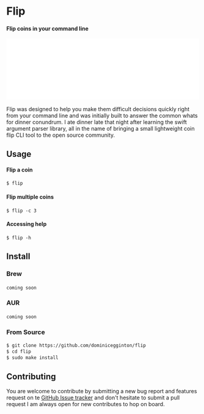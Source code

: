 # Flip

#### Flip coins in your command line

![](./assets/carbon.svg)

Flip was designed to help you make them difficult decisions quickly right from your command line and was initially built to answer the common whats for dinner conundrum. I ate dinner late that night after learning the swift argument parser library, all in the name of bringing a small lightweight coin flip CLI tool to the open source community.

## Usage

#### Flip a coin

``` shell
$ flip
```

#### Flip multiple coins

``` shell
$ flip -c 3
```

#### Accessing help

``` shell
$ flip -h
```


## Install

### Brew

`coming soon`

### AUR

`coming soon`

### From Source

``` shell
$ git clone https://github.com/dominicegginton/flip
$ cd flip
$ sudo make install
```

## Contributing
You are welcome to contribute by submitting a new bug report and features request on te [GitHub Issue tracker](https://github.com/dominicegginton/flip/issues/new) and don't hesitate to submit a pull request I am always open for new contributes to hop on board.
